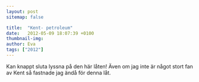 ```yaml
---
layout: post
sitemap: false

title:  "Kent- petroleum"
date:   2012-05-09 18:07:39 +0100
thumbnail-img: 
author: Eva
tags: ["2012"]
---
```


Kan knappt sluta lyssna på den här låten! Även om jag inte är något stort fan av Kent så fastnade jag ändå för denna låt.

